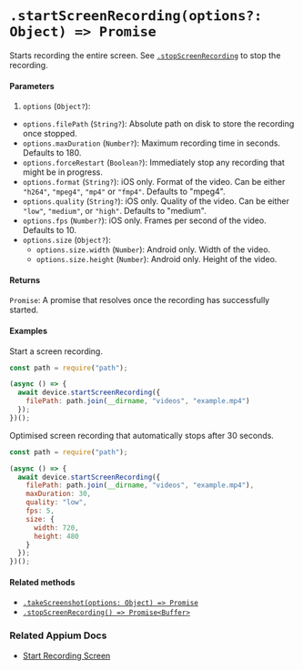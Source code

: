 # `.startScreenRecording(options?: Object) => Promise`

Starts recording the entire screen. See [`.stopScreenRecording`](./stopScreenRecording.md) to stop the recording.

#### Parameters

1. `options` (`Object?`):
  - `options.filePath` (`String?`): Absolute path on disk to store the recording once stopped.
  - `options.maxDuration` (`Number?`): Maximum recording time in seconds. Defaults to 180.
  - `options.forceRestart` (`Boolean?`): Immediately stop any recording that might be in progress.
  - `options.format` (`String?`): iOS only. Format of the video. Can be either `"h264"`, `"mpeg4"`, `"mp4"` or `"fmp4"`. Defaults to "mpeg4".
  - `options.quality` (`String?`): iOS only. Quality of the video. Can be either `"low"`, `"medium"`, or `"high"`. Defaults to "medium".
  - `options.fps` (`Number?`): iOS only. Frames per second of the video. Defaults to 10.
  - `options.size` (`Object?`):
    - `options.size.width` (`Number`): Android only. Width of the video.
    - `options.size.height` (`Number`): Android only. Height of the video.

#### Returns

`Promise`: A promise that resolves once the recording has successfully started.

#### Examples

Start a screen recording.

```javascript
const path = require("path");

(async () => {
  await device.startScreenRecording({ 
    filePath: path.join(__dirname, "videos", "example.mp4")
  });
})();
```

Optimised screen recording that automatically stops after 30 seconds.

```javascript
const path = require("path");

(async () => {
  await device.startScreenRecording({ 
    filePath: path.join(__dirname, "videos", "example.mp4"),
    maxDuration: 30,
    quality: "low",
    fps: 5,
    size: {
      width: 720,
      height: 480
    }
  });
})();
```


#### Related methods

- [`.takeScreenshot(options: Object) => Promise`](./takeScreenshot.md)
- [`.stopScreenRecording() => Promise<Buffer>`](./stopScreenRecording.md)

### Related Appium Docs

- [Start Recording Screen](http://appium.io/docs/en/commands/device/recording-screen/start-recording-screen/)